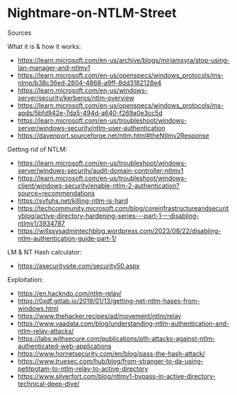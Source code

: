 # Nightmare-on-NTLM-Street
Sources

What it is & how it works:

- https://learn.microsoft.com/en-us/archive/blogs/miriamxyra/stop-using-lan-manager-and-ntlmv1
- https://learn.microsoft.com/en-us/openspecs/windows_protocols/ms-nlmp/b38c36ed-2804-4868-a9ff-8dd3182128e4
- https://learn.microsoft.com/en-us/windows-server/security/kerberos/ntlm-overview
- https://learn.microsoft.com/en-us/openspecs/windows_protocols/ms-apds/5bfd942e-7da5-494d-a640-f269a0e3cc5d
- https://learn.microsoft.com/en-us/troubleshoot/windows-server/windows-security/ntlm-user-authentication
- https://davenport.sourceforge.net/ntlm.html#theNtlmv2Response


Getting rid of NTLM:

- https://learn.microsoft.com/en-us/troubleshoot/windows-server/windows-security/audit-domain-controller-ntlmv1
- https://learn.microsoft.com/en-us/troubleshoot/windows-client/windows-security/enable-ntlm-2-authentication?source=recommendations
- https://syfuhs.net/killing-ntlm-is-hard
- https://techcommunity.microsoft.com/blog/coreinfrastructureandsecurityblog/active-directory-hardening-series---part-1-–-disabling-ntlmv1/3934787
- https://willssysadmintechblog.wordpress.com/2023/08/22/disabling-ntlm-authentication-guide-part-1/


LM & NT Hash calculator: 

- https://asecuritysite.com/security50.aspx 


Exploitation:

- https://en.hackndo.com/ntlm-relay/
- https://0xdf.gitlab.io/2019/01/13/getting-net-ntlm-hases-from-windows.html
- https://www.thehacker.recipes/ad/movement/ntlm/relay
- https://www.vaadata.com/blog/understanding-ntlm-authentication-and-ntlm-relay-attacks/
- https://labs.withsecure.com/publications/pth-attacks-against-ntlm-authenticated-web-applications
- https://www.hornetsecurity.com/en/blog/pass-the-hash-attack/
- https://www.truesec.com/hub/blog/from-stranger-to-da-using-petitpotam-to-ntlm-relay-to-active-directory
- https://www.silverfort.com/blog/ntlmv1-bypass-in-active-directory-technical-deep-dive/
